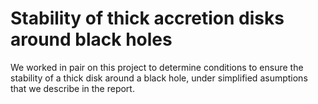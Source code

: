 # Stability of thick accretion disks around black holes

We worked in pair on this project to determine conditions to ensure the stability of a thick disk
around a black hole, under simplified asumptions that we describe in the report. 
